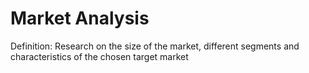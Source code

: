 # Market Analysis

Definition: Research on the size of the market, different segments and characteristics of the chosen target market